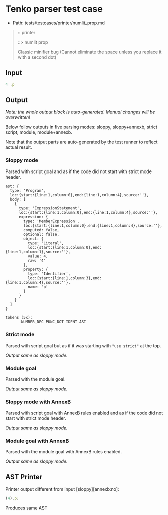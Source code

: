 # Tenko parser test case

- Path: tests/testcases/printer/numlit_prop.md

> :: printer
>
> ::> numlit prop
>
> Classic minifier bug (Cannot eliminate the space unless you replace it with a second dot)

## Input

`````js
4 .p
`````

## Output

_Note: the whole output block is auto-generated. Manual changes will be overwritten!_

Below follow outputs in five parsing modes: sloppy, sloppy+annexb, strict script, module, module+annexb.

Note that the output parts are auto-generated by the test runner to reflect actual result.

### Sloppy mode

Parsed with script goal and as if the code did not start with strict mode header.

`````
ast: {
  type: 'Program',
  loc:{start:{line:1,column:0},end:{line:1,column:4},source:''},
  body: [
    {
      type: 'ExpressionStatement',
      loc:{start:{line:1,column:0},end:{line:1,column:4},source:''},
      expression: {
        type: 'MemberExpression',
        loc:{start:{line:1,column:0},end:{line:1,column:4},source:''},
        computed: false,
        optional: false,
        object: {
          type: 'Literal',
          loc:{start:{line:1,column:0},end:{line:1,column:1},source:''},
          value: 4,
          raw: '4'
        },
        property: {
          type: 'Identifier',
          loc:{start:{line:1,column:3},end:{line:1,column:4},source:''},
          name: 'p'
        }
      }
    }
  ]
}

tokens (5x):
       NUMBER_DEC PUNC_DOT IDENT ASI
`````

### Strict mode

Parsed with script goal but as if it was starting with `"use strict"` at the top.

_Output same as sloppy mode._

### Module goal

Parsed with the module goal.

_Output same as sloppy mode._

### Sloppy mode with AnnexB

Parsed with script goal with AnnexB rules enabled and as if the code did not start with strict mode header.

_Output same as sloppy mode._

### Module goal with AnnexB

Parsed with the module goal with AnnexB rules enabled.

_Output same as sloppy mode._

## AST Printer

Printer output different from input [sloppy][annexb:no]:

````js
(4).p;
````

Produces same AST
